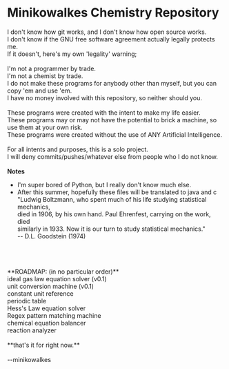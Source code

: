 # Minikowalkes Chemistry Repository
I don't know how git works, and I don't know how open source works. <br>
I don't know if the GNU free software agreement actually legally protects me. <br>
If it doesn't, here's my own 'legality' warning; <br>
<br>
I'm not a programmer by trade. <br>
I'm not a chemist by trade. <br>
I do not make these programs for anybody other than myself, but you can copy 'em and use 'em. <br>
I have no money involved with this repository, so neither should you. <br>
<br>
These programs were created with the intent to make my life easier.<br>
These programs may or may not have the potential to brick a machine, so use them at your own risk. <br>
These programs were created without the use of ANY Artificial Intelligence. <br>
<br>
For all intents and purposes, this is a solo project. <br>
I will deny commits/pushes/whatever else from people who I do not know. <br>
<br>
**Notes**<br>
- I'm super bored of Python, but I really don't know much else.
- After this summer, hopefully these files will be translated to java and c
"Ludwig Boltzmann, who spent much of his life studying statistical mechanics, <br>
died in 1906, by his own hand. Paul Ehrenfest, carrying on the work, died <br>
similarly in 1933. Now it is our turn to study statistical mechanics." <br>
-- D.L. Goodstein (1974)
<br>
<br>
<br>
**ROADMAP: (in no particular order)** <br>
ideal gas law equation solver (v0.1) <br>
unit conversion machine (v0.1) <br>
constant unit reference <br>
periodic table <br>
Hess's Law equation solver <br>
Regex pattern matching machine <br>
chemical equation balancer <br>
reaction analyzer <br>
<br>
**that's it for right now.** <br>
<br>
--minikowalkes
